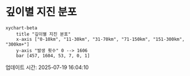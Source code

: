 # 깊이별 지진 분포

```mermaid
xychart-beta
    title "깊이별 지진 분포"
    x-axis ["0-10km", "11-30km", "31-70km", "71-150km", "151-300km", "300km+"]
    y-axis "발생 횟수" 0 --> 1606
    bar [457, 1604, 53, 7, 0, 1]
```

업데이트 시간: 2025-07-19 16:04:10
